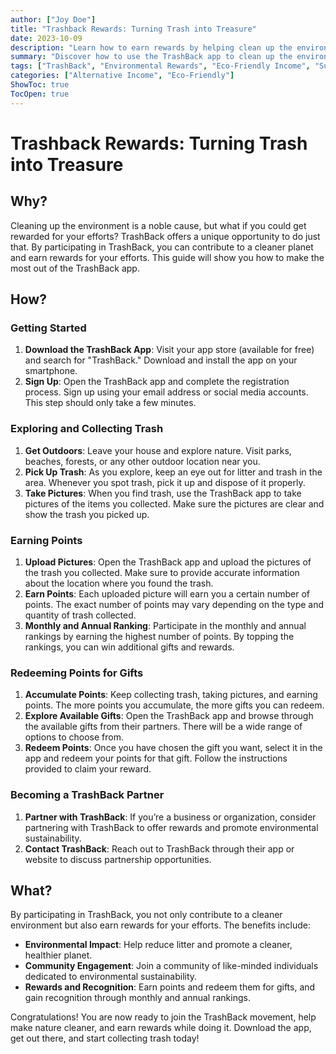 ```yaml
---
author: ["Joy Doe"]
title: "Trashback Rewards: Turning Trash into Treasure"
date: 2023-10-09
description: "Learn how to earn rewards by helping clean up the environment with the TrashBack app."
summary: "Discover how to use the TrashBack app to clean up the environment and earn rewards. This guide covers getting started, collecting trash, earning points, and redeeming them for gifts."
tags: ["TrashBack", "Environmental Rewards", "Eco-Friendly Income", "Sustainable Living"]
categories: ["Alternative Income", "Eco-Friendly"]
ShowToc: true
TocOpen: true
---
```


# Trashback Rewards: Turning Trash into Treasure

## Why?

Cleaning up the environment is a noble cause, but what if you could get rewarded for your efforts? TrashBack offers a unique opportunity to do just that. By participating in TrashBack, you can contribute to a cleaner planet and earn rewards for your efforts. This guide will show you how to make the most out of the TrashBack app.

## How?

### Getting Started

1. **Download the TrashBack App**: Visit your app store (available for free) and search for "TrashBack." Download and install the app on your smartphone.
2. **Sign Up**: Open the TrashBack app and complete the registration process. Sign up using your email address or social media accounts. This step should only take a few minutes.

### Exploring and Collecting Trash

1. **Get Outdoors**: Leave your house and explore nature. Visit parks, beaches, forests, or any other outdoor location near you.
2. **Pick Up Trash**: As you explore, keep an eye out for litter and trash in the area. Whenever you spot trash, pick it up and dispose of it properly.
3. **Take Pictures**: When you find trash, use the TrashBack app to take pictures of the items you collected. Make sure the pictures are clear and show the trash you picked up.

### Earning Points

1. **Upload Pictures**: Open the TrashBack app and upload the pictures of the trash you collected. Make sure to provide accurate information about the location where you found the trash.
2. **Earn Points**: Each uploaded picture will earn you a certain number of points. The exact number of points may vary depending on the type and quantity of trash collected.
3. **Monthly and Annual Ranking**: Participate in the monthly and annual rankings by earning the highest number of points. By topping the rankings, you can win additional gifts and rewards.

### Redeeming Points for Gifts

1. **Accumulate Points**: Keep collecting trash, taking pictures, and earning points. The more points you accumulate, the more gifts you can redeem.
2. **Explore Available Gifts**: Open the TrashBack app and browse through the available gifts from their partners. There will be a wide range of options to choose from.
3. **Redeem Points**: Once you have chosen the gift you want, select it in the app and redeem your points for that gift. Follow the instructions provided to claim your reward.

### Becoming a TrashBack Partner

1. **Partner with TrashBack**: If you’re a business or organization, consider partnering with TrashBack to offer rewards and promote environmental sustainability.
2. **Contact TrashBack**: Reach out to TrashBack through their app or website to discuss partnership opportunities.

## What?

By participating in TrashBack, you not only contribute to a cleaner environment but also earn rewards for your efforts. The benefits include:

- **Environmental Impact**: Help reduce litter and promote a cleaner, healthier planet.
- **Community Engagement**: Join a community of like-minded individuals dedicated to environmental sustainability.
- **Rewards and Recognition**: Earn points and redeem them for gifts, and gain recognition through monthly and annual rankings.

Congratulations! You are now ready to join the TrashBack movement, help make nature cleaner, and earn rewards while doing it. Download the app, get out there, and start collecting trash today!